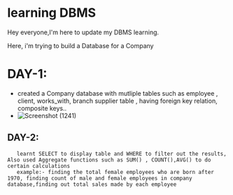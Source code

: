 # learning DBMS
 
Hey everyone,I'm here to update my DBMS learning.

Here, i'm trying to build a Database for a Company
    


# DAY-1:

 * created a Company database with mutliple tables such as employee , client, works_with, branch supplier table , having foreign key relation, composite keys..
 * ![Screenshot (1241)](https://github.com/shravankumarinchur/learning-DBMS/assets/103286118/ca366354-8ef2-4851-bf27-023a8583bd67)
## DAY-2:
       learnt SELECT to display table and WHERE to filter out the results, Also used Aggregate functions such as SUM() , COUNT(),AVG() to do certain calculations
       example:- finding the total female employees who are born after 1970, finding count of male and female employees in company database,finding out total sales made by each employee
